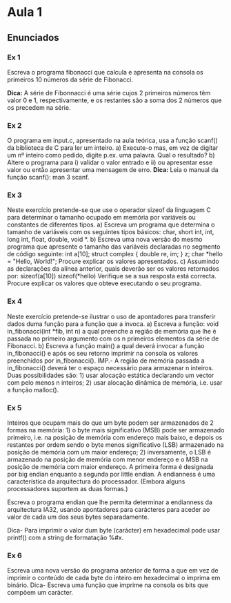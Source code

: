 # Aula 1

## Enunciados

### Ex 1
Escreva o programa fibonacci que calcula e apresenta na consola os primeiros 10 números da série de Fibonacci.

**Dica:** A série de Fibonnacci é uma série cujos 2 primeiros números têm valor 0 e 1, respectivamente, e os restantes são a soma dos 2 números que os precedem na série.

### Ex 2
O programa em input.c, apresentado na aula teórica, usa a função scanf() da biblioteca de C para ler um inteiro.
 a) Execute-o mas, em vez de digitar um nº inteiro como pedido, digite p.ex.  uma palavra. Qual o resultado?
 b) Altere o programa para i) validar o valor entrado e ii) ou apresentar esse valor ou então apresentar uma mensagem de erro.
 **Dica:** Leia o manual da função scanf(): man 3 scanf.

### Ex 3

Neste exercício pretende-se que use o operador sizeof da linguagem C para determinar o tamanho ocupado em memória por variáveis ou constantes de diferentes tipos.
 a) Escreva um programa que determina o tamanho de variáveis com os seguintes tipos básicos: char, short int, int, long int, float, double, void *.
 b) Escreva uma nova versão do mesmo programa que apresente o tamanho das variáveis declaradas no segmento de código seguinte:
int a[10];
struct complex {
    double re, im;
} z;
char *hello = "Hello, World!";
Procure explicar os valores apresentados.
 c) Assumindo as declarações da alínea anterior, quais deverão ser os valores retornados por:
sizeof(a[10])
sizeof(*hello)
Verifique se a sua resposta está correcta. Procure explicar os valores que obteve executando o seu programa.

### Ex 4
Neste exercício pretende-se ilustrar o uso de apontadores para transferir dados duma função para a função que a invoca.
 a) Escreva a função:
void in_fibonacci(int *fib, int n) 
a qual preenche a região de memória que lhe é passada no primeiro argumento com os n primeiros elementos da série de Fibonacci.
 b) Escreva a função main() a qual deverá invocar a função in_fibonacci() e após os seu retorno imprimir na consola os valores preenchidos por in_fibonacci().
IMP.- A região de memória passada a in_fibonacci() deverá ter o espaço necessário para armazenar n inteiros. Duas possibilidades são: 1) usar alocação estática declarando um vector com pelo menos n inteiros; 2) usar alocação dinâmica de memória, i.e. usar a função malloc().

### Ex 5

Inteiros que ocupam mais do que um byte podem ser armazenados de 2 formas na memória: 1) o byte mais significativo (MSB) pode ser armazenado primeiro, i.e. na posição de memória com endereço mais baixo, e depois os restantes por ordem sendo o byte menos significativo (LSB) armazenado na posição de memória com um maior endereço; 2) inversamente, o LSB é armazenado na posição de memória com menor endereço e o MSB na posição de memória com maior endereço. A primeira forma é designada por big endian enquanto a segunda por little endian.
A endianness é uma característica da arquitectura do processador. (Embora alguns processadores suportem as duas formas.)


Escreva o programa endian que lhe permita determinar a endianness da arquitectura IA32, usando apontadores para carácteres para aceder ao valor de cada um dos seus bytes separadamente.

Dica- Para imprimir o valor dum byte (carácter) em hexadecimal pode usar printf() com a string de formatação %#x.

### Ex 6

Escreva uma nova versão do programa anterior de forma a que em vez de imprimir o conteúdo de cada byte do inteiro em hexadecimal o imprima em binário.
Dica- Escreva uma função que imprime na consola os bits que compõem um carácter.
